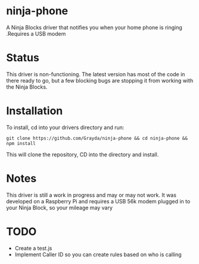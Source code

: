 ninja-phone
===========

A Ninja Blocks driver that notifies you when your home phone is ringing .Requires a USB modem

Status
======

This driver is non-functioning. The latest version has most of the code in there ready to go, but a few blocking bugs are stopping it from working with the Ninja Blocks.

Installation
============

To install, cd into your drivers directory and run:

`git clone https://github.com/Grayda/ninja-phone && cd ninja-phone && npm install`

This will clone the repository, CD into the directory and install. 

Notes
=====

This driver is still a work in progress and may or may not work. It was developed on a Raspberry Pi and requires a USB 56k modem plugged in to your Ninja Block, so your mileage may vary

TODO
====

* Create a test.js
* Implement Caller ID so you can create rules based on who is calling
